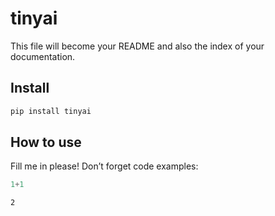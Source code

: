# tinyai

<!-- WARNING: THIS FILE WAS AUTOGENERATED! DO NOT EDIT! -->

This file will become your README and also the index of your
documentation.

## Install

``` sh
pip install tinyai
```

## How to use

Fill me in please! Don’t forget code examples:

``` python
1+1
```

    2
